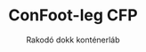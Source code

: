 ---
title: "ConFoot-leg CFP"
subtitle: "Rakodó dokk konténerláb"
mainImage: "/images/products/confoot-leg-cfp-main.jpg"
gallery:
  - "/images/products/confoot-leg-cfp-1.jpg"
  - "/images/products/confoot-leg-cfp-2.jpg"
  - "/images/products/confoot-leg-cfp-3.jpg"
shortDescription: "A ConFoot-leg CFP rakodó dokkokhoz készült, lehetővé téve, hogy a konténer biztonságosan rögzíthető legyen a dokknál, miközben az ajtók teljesen kinyithatók az oldaluk mentén."
technicalDescription: "A CFP modell lehetővé teszi, hogy a termékek közvetlenül a gyártásból tölthetők be a konténerbe köztes tárolás nélkül, és további konténerkezelő berendezésre nincs szükség."
videoID: "da7h7VgJHgs"
specifications:
  - name: "Súly"
    value: "24 kg lábanként"
  - name: "Teherbírás"
    value: "30 tonna"
  - name: "Beállítási tartomány"
    value: "1.043 mm-től 1.448 mm-ig"
  - name: "Anyag"
    value: "Kiváló minőségű acél"
price: "3.600 EUR"
priceVAT: "4.356 EUR"
pricingNotes: "Tömeges kedvezmények elérhetők. Részletekért kérjük, lépjen kapcsolatba értékesítési csapatunkkal."
buyLink: "/contact"
howToUse: |
  1. Helyezze el a CFP lábat a konténer saroköntvényénél
  2. Aktiválja a zármechanizmust
  3. Igény szerint állítsa be a magasságot a 1.043 mm és 1.448 mm közötti tartományban
  4. Rögzítse a konténert a rakodó dokknál
  5. Nyissa ki teljesen a konténer ajtóit az oldalak mentén
  6. Töltse be a termékeket közvetlenül a gyártásból a konténerbe
benefits:
  - title: "Rakodó dokk integrációja"
    description: "Lehetővé teszi, hogy a konténer rögzíthető legyen a dokknál, miközben az ajtók teljesen kinyithatók az oldalak mentén"
  - title: "Közvetlen betöltés"
    description: "A termékek közvetlenül a gyártásból tölthetők be a konténerbe, köztes tárolás nélkül"
  - title: "Nincs további berendezés"
    description: "Betöltési műveletekhez nincs szükség további konténerkezelő berendezésre"
  - title: "Pótkocsi hatékonyság"
    description: "Lehetővé teszi, hogy a pótkocsi más feladatokra szabaduljon fel, míg a konténer a rakodó dokknál marad"
  - title: "További tárolókapacitás"
    description: "A konténerek közlekedésen kívül további tárolóhelyként használhatók fel"
  - title: "Azonnali mozgathatóság"
    description: "A konténerek mindig készen állnak a mozgatásra – egyszerűen vezesse a pótkocsit a konténer alá az utazás folytatásához"
articleContent: |
  ## Mi az a ConFoot-leg CFP?

  A ConFoot-leg CFP egy speciális konténerláb megoldás, amelyet kifejezetten rakodó dokk műveletekhez terveztek. A CFP modell lehetővé teszi, hogy a konténerek rögzíthetők legyenek a rakodó dokkoknál, miközben az ajtók teljesen kinyithatók az oldalukon, ezáltal zökkenőmentes integrációt teremtve a konténer és az épület között. Ez az innovatív megoldás hatékony kiterjesztésévé alakítja a tengeri konténereket a rakodó dokkhoz, megszüntetve a köztes tárolás és a további kezelőberendezések szükségességét.

  ## A rakodó dokk számára nyújtott kulcsfontosságú előnyök

  A ConFoot-leg CFP jelentős működési előnyöket kínál azoknak a vállalkozásoknak, akik rendszeresen töltik be és ürítik a tengeri konténereket. A konténerek közvetlen rögzítésével a rakodó dokknál felszabadíthatja a pótkocsikat más feladatokra, optimalizálva flottája kihasználtságát és csökkentve a várakozási időket. A termékek közvetlenül a gyártásból tölthetők be a konténerbe, köztes tárolás nélkül, így egyszerűsítve a logisztikai folyamatokat és csökkentve a kezelési költségeket.

  Ezenkívül a CFP lábakkal felszerelt konténerek rugalmas, további tárolóhelyként szolgálhatnak, amikor nem forgalmazzák őket. Mindig készen állnak a mozgatásra – egyszerűen vezesse a pótkocsit a konténer alá, és az út folytatódik. Ez a sokoldalúság ideális megoldássá teszi a CFP-t azoknak a vállalkozásoknak, amelyek növelni kívánják rakodó dokkjuk hatékonyságát és bővíteni a tárolókapacitást.

  ## Hogyan működik

  A ConFoot-leg CFP biztonságosan rögzül a konténer sarkain található öntött elemekhez, stabil támaszt nyújtva, miközben a konténer a rakodó dokknál helyezkedik el. A lábak beállítási tartománya 1.043 mm-től 1.448 mm-ig terjed, így lehetővé téve a pontos igazítást a különböző dokkmagasságokhoz. Egy láb súlya 24 kg, amely megkönnyíti az operátorok számára a kezelését, míg a rendszer 30 tonnás jelentős teherbírással rendelkezik.

  A telepítési folyamat egyszerű:
  1. Helyezze el a CFP lábakat a konténer saroköntvényeinél
  2. Aktiválja a zármechanizmust a lábak rögzítéséhez
  3. Állítsa be a magasságot a rakodó dokkhoz való igazításhoz
  4. Rögzítse a konténert a dokknál
  5. Nyissa ki a konténer ajtóit teljesen az oldalak mentén
  6. Kezdje meg a termékek közvetlen betöltését a gyártásból a konténerbe

  Amint a betöltés befejeződött, a konténer továbbra is kész állapotban marad a szállításhoz. Amikor egy pótkocsi rendelkezésre áll, egyszerűen vezesse a konténer alá, a lábakat eltávolítva, és az út folytatódik további köztes kezelési lépések nélkül.

  ## A ConFoot-leg CFP alkalmazási területei

  ### Gyártó létesítmények
  A gyártó létesítmények jelentős előnyökre tehetnek szert a CFP azon képessége révén, hogy zökkenőmentesen kiterjeszti a gyártási területet. A konténerek közvetlen elhelyezésével a rakodó dokkoknál a termékek közvetlenül a gyártósorból a konténerekbe juthatnak, megszüntetve a köztes tárolást és csökkentve a kezelési költségeket. Ez a közvetlen betöltési megközelítés minimalizálja a sérülés kockázatát és egyszerűsíti a logisztikai folyamatokat.

  ### Elosztó központok
  Az elosztó központok számára a CFP értékes rugalmasságot kínál a betöltési műveletekben. A konténerek hosszabb ideig elhelyezhetők a rakodó dokkoknál, lehetővé téve a hatékony betöltést a termékek rendelkezésre állása mellett. Ez a megközelítés csökkenti annak a nyomást, hogy a konténereket szoros időkeretek között töltsék be, amikor a pótkocsik várakoznak, optimalizálva a munkaerő kihasználtságát és a szállítási erőforrásokat.

  ### Kiskereskedelmi műveletek
  A kiskereskedelmi vállalkozások a CFP-vel felszerelt konténereket rugalmas, további tárolóhelyként használhatják a csúcsidőszakokban. A konténerek a rakodó dokkoknál elhelyezhetők az áruk közvetlen átvételéhez, majd megtelítve áthelyezhetők a tárolóterületekre. Ez a megközelítés költséghatékonyan biztosít plusz kapacitást anélkül, hogy állandó létesítménybővítésre lenne szükség.

  ### Szállítmányozó cégek
  A szállítmányozó cégek a CFP rendszer révén javított flottakihasználtságból profitálhatnak. A pótkocsik a konténereket a vevői telephelyeken lerakva azonnal folytathatják következő feladatukat, a betöltési/kibontási műveletek várakoztatása helyett. Ez a hatékonyság jelentősen növelheti a meglévő pótkocsi flották termelékenységét.

  ## Műszaki jellemzők

  - **Teherbírás**: 30 tonna
  - **Súly**: 24 kg lábanként
  - **Beállítási tartomány**: 1.043 mm-től 1.448 mm-ig
  - **Anyag**: Kiváló minőségű acél, tartós felületi kezelésű
  - **Kompatibilitás**: Standard tengeri konténer saroköntvényei

  A ConFoot-leg CFP innovatív megoldást jelent a rakodó dokk műveletek számára, amely lehetővé teszi a vállalkozásoknak logisztikai folyamataik optimalizálását, az erőforrások jobb kihasználását és a rugalmas, további tárolókapacitás kialakítását. A termékek közvetlen betöltését a gyártásból a konténerekbe, valamint a pótkocsik más feladatokra való felszabadítását biztosítva a CFP segít elérni a nagyobb hatékonyságot és költséghatékonyságot a konténerkezelési műveletek során.
---